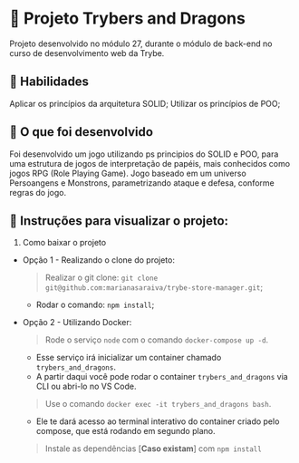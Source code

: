 # :dart: Projeto Trybers and Dragons
Projeto desenvolvido no módulo 27, durante o módulo de back-end no curso de desenvolvimento web da Trybe.


## :brain: Habilidades

Aplicar os princípios da arquitetura SOLID;
Utilizar os princípios de POO;


## :wrench: O que foi desenvolvido

Foi desenvolvido um jogo utilizando ps principios do SOLID e POO, para uma estrutura de jogos de interpretação de papéis, mais conhecidos como jogos RPG (Role Playing Game). Jogo baseado em um universo Persoangens e Monstrons, parametrizando ataque e defesa, conforme regras do jogo.


## :dart: Instruções para visualizar o projeto:

1. Como baixar o projeto

- Opção 1 - Realizando o clone do projeto: 
  > Realizar o git clone: `git clone git@github.com:marianasaraiva/trybe-store-manager.git`;
  - Rodar o comando: `npm install`;

- Opção 2 - Utilizando Docker:
  > Rode o serviço `node` com o comando `docker-compose up -d`.
  - Esse serviço irá inicializar um container chamado `trybers_and_dragons`.
  - A partir daqui você pode rodar o container `trybers_and_dragons` via CLI ou abri-lo no VS Code.

  > Use o comando `docker exec -it trybers_and_dragons bash`.
  - Ele te dará acesso ao terminal interativo do container criado pelo compose, que está rodando em segundo plano.

  > Instale as dependências [**Caso existam**] com `npm install`
